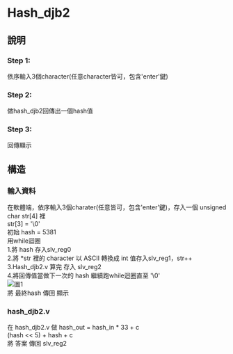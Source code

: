 # Hash_djb2  
## 說明  
### Step 1:  
依序輸入3個character(任意character皆可，包含'enter'鍵)  
### Step 2:
做hash_djb2回傳出一個hash值  
### Step 3:  
回傳顯示  
## 構造  
### 輸入資料  
在軟體端，依序輸入3個charater(任意皆可，包含'enter'鍵)，存入一個 unsigned char str[4] 裡  
str[3] = '\0'  
初始 hash = 5381  
用while迴圈   
1.將 hash 存入slv_reg0  
2.將 *str 裡的 character 以 ASCII 轉換成 int 值存入slv_reg1，str++  
3.Hash_djb2.v 算完 存入 slv_reg2  
4.將回傳值當做下一次的 hash 繼續跑while迴圈直至 '\0'  
![圖1](images/圖1.png)    
將 最終hash 傳回  顯示  
### hash_djb2.v     
在 hash_djb2.v 做 hash_out = hash_in * 33 + c   
(hash << 5) + hash + c  
將 答案 傳回 slv_reg2  

  



